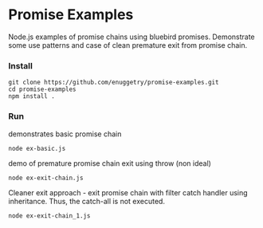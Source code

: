 # Promise Examples

Node.js examples of promise chains using bluebird promises.
Demonstrate some use patterns and case of clean premature exit from promise chain.

### Install
```
git clone https://github.com/enuggetry/promise-examples.git
cd promise-examples
npm install .
```

### Run
demonstrates basic promise chain
```
node ex-basic.js
```
demo of premature promise chain exit using throw (non ideal)
```
node ex-exit-chain.js
```
Cleaner exit approach - exit promise chain with filter catch handler using inheritance.
Thus, the catch-all is not executed.
```
node ex-exit-chain_1.js
```




